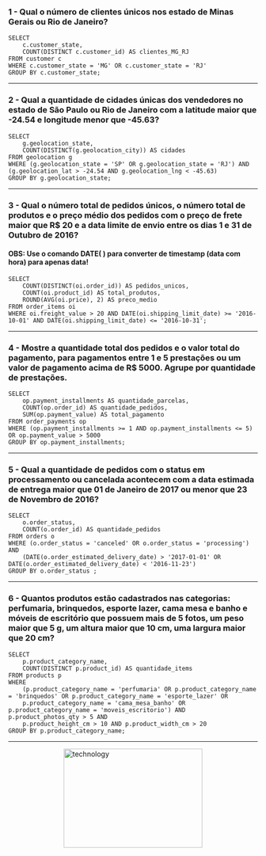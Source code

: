 ### 1 - Qual o número de clientes únicos nos estado de Minas Gerais ou Rio de Janeiro?
```
SELECT 
	c.customer_state,
	COUNT(DISTINCT c.customer_id) AS clientes_MG_RJ
FROM customer c 
WHERE c.customer_state = 'MG' OR c.customer_state = 'RJ'
GROUP BY c.customer_state;
```
___
### 2 - Qual a quantidade de cidades únicas dos vendedores no estado de São Paulo ou Rio de Janeiro com a latitude maior que -24.54 e longitude menor que -45.63?
```
SELECT
	g.geolocation_state,
	COUNT(DISTINCT(g.geolocation_city)) AS cidades
FROM geolocation g 
WHERE (g.geolocation_state = 'SP' OR g.geolocation_state = 'RJ') AND (g.geolocation_lat > -24.54 AND g.geolocation_lng < -45.63)
GROUP BY g.geolocation_state;
```
___
### 3 - Qual o número total de pedidos únicos, o número total de produtos e o preço médio dos pedidos com o preço de frete maior que R$ 20 e a data limite de envio entre os dias 1 e 31 de Outubro de 2016? 
#### OBS: Use o comando DATE( ) para converter de timestamp (data com hora) para apenas data!
```
SELECT 
	COUNT(DISTINCT(oi.order_id)) AS pedidos_unicos,
	COUNT(oi.product_id) AS total_produtos,
	ROUND(AVG(oi.price), 2) AS preco_medio
FROM order_items oi
WHERE oi.freight_value > 20 AND DATE(oi.shipping_limit_date) >= '2016-10-01' AND DATE(oi.shipping_limit_date) <= '2016-10-31';
```
___
### 4 - Mostre a quantidade total dos pedidos e o valor total do pagamento, para pagamentos entre 1 e 5 prestações ou um valor de pagamento acima de R$ 5000. Agrupe por quantidade de prestações.
```
SELECT 
	op.payment_installments AS quantidade_parcelas,
	COUNT(op.order_id) AS quantidade_pedidos,
	SUM(op.payment_value) AS total_pagamento
FROM order_payments op 
WHERE (op.payment_installments >= 1 AND op.payment_installments <= 5) OR op.payment_value > 5000
GROUP BY op.payment_installments;
```
___
### 5 - Qual a quantidade de pedidos com o status em processamento ou cancelada acontecem com a data estimada de entrega maior que 01 de Janeiro de 2017 ou menor que 23 de Novembro de 2016?
```
SELECT 
	o.order_status,
	COUNT(o.order_id) AS quantidade_pedidos
FROM orders o 
WHERE (o.order_status = 'canceled' OR o.order_status = 'processing') AND 
	(DATE(o.order_estimated_delivery_date) > '2017-01-01' OR DATE(o.order_estimated_delivery_date) < '2016-11-23')
GROUP BY o.order_status ;
```
___
### 6 - Quantos produtos estão cadastrados nas categorias: perfumaria, brinquedos, esporte lazer, cama mesa e banho e móveis de escritório que possuem mais de 5 fotos, um peso maior que 5 g, um altura maior que 10 cm, uma largura maior que 20 cm?
```
SELECT 
	p.product_category_name,
	COUNT(DISTINCT p.product_id) AS quantidade_items
FROM products p 
WHERE 
	(p.product_category_name = 'perfumaria' OR p.product_category_name = 'brinquedos' OR p.product_category_name = 'esporte_lazer' OR
	p.product_category_name = 'cama_mesa_banho' OR p.product_category_name = 'moveis_escritorio') AND p.product_photos_qty > 5 AND 
	p.product_height_cm > 10 AND p.product_width_cm > 20
GROUP BY p.product_category_name;
```
___

<img src="https://media.giphy.com/media/v1.Y2lkPTc5MGI3NjExM3pwMjJoamliN243Z3l3czZkcWt3aTZjaHV1cWI1Z3lhN21vY3U3cCZlcD12MV9naWZzX3NlYXJjaCZjdD1n/CTX0ivSQbI78A/giphy.gif" alt="technology" width="280" height="200" style="display: block; margin: auto;">